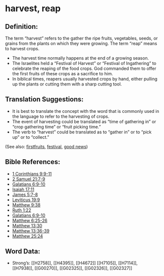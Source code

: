# harvest, reap

## Definition:

The term “harvest” refers to the gather the ripe fruits, vegetables, seeds, or grains from the plants on which they were growing. The term “reap” means to harvest crops.

* The harvest time normally happens at the end of a growing season.
* The Israelites held a “Festival of Harvest” or “Festival of Ingathering” to celebrate the reaping of the food crops. God commanded them to offer the first fruits of these crops as a sacrifice to him.
* In biblical times, reapers usually harvested crops by hand, either pulling up the plants or cutting them with a sharp cutting tool.

## Translation Suggestions:

* It is best to translate the concept with the word that is commonly used in the language to refer to the harvesting of crops.
* The event of harvesting could be translated as “time of gathering in” or “crop gathering time” or “fruit picking time.”
* The verb to “harvest” could be translated as to “gather in” or to “pick up” or to “collect.”

(See also: [firstfruits](../other/firstfruit.md), [festival](../other/festival.md), [good news](../kt/goodnews.md))

## Bible References:

* [1 Corinthians 9:9-11](rc://en/tn/help/1co/09/09)
* [2 Samuel 21:7-9](rc://en/tn/help/2sa/21/07)
* [Galatians 6:9-10](rc://en/tn/help/gal/06/09)
* [Isaiah 17:11](rc://en/tn/help/isa/17/11)
* [James 5:7-8](rc://en/tn/help/jas/05/07)
* [Leviticus 19:9](rc://en/tn/help/lev/19/09)
* [Matthew 9:38](rc://en/tn/help/mat/09/38)
* [Ruth 1:22](rc://en/tn/help/rut/01/22)
* [Galatians 6:9-10](rc://en/tn/help/gal/06/09)
* [Matthew 6:25-26](rc://en/tn/help/mat/06/25)
* [Matthew 13:30](rc://en/tn/help/mat/13/30)
* [Matthew 13:36-39](rc://en/tn/help/mat/13/36)
* [Matthew 25:24](rc://en/tn/help/mat/25/24)

## Word Data:

* Strong’s: [[H2758]], [[H4395]], [[H4672]] [[H7105]], [[H7114]], [[H7938]], [[G00270]], [[G02325]], [[G02326]], [[G02327]]
